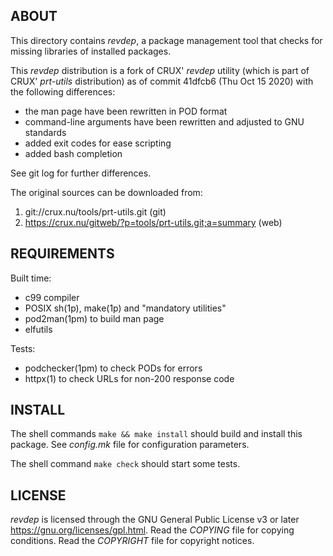 ABOUT
-----
This directory contains *revdep*, a package management tool that
checks for missing libraries of installed packages.

This *revdep* distribution is a fork of CRUX' *revdep* utility (which
is part of CRUX' *prt-utils* distribution) as of commit 41dfcb6
(Thu Oct 15 2020) with the following differences:
  * the man page have been rewritten in POD format
  * command-line arguments have been rewritten and adjusted to GNU
    standards
  * added exit codes for ease scripting
  * added bash completion

See git log for further differences.

The original sources can be downloaded from:
  1. git://crux.nu/tools/prt-utils.git                        (git)
  2. https://crux.nu/gitweb/?p=tools/prt-utils.git;a=summary  (web)

REQUIREMENTS
------------
Built time:
  * c99 compiler
  * POSIX sh(1p), make(1p) and "mandatory utilities"
  * pod2man(1pm) to build man page
  * elfutils

Tests:
  * podchecker(1pm) to check PODs for errors
  * httpx(1) to check URLs for non-200 response code

INSTALL
-------
The shell commands `make && make install` should build and install
this package.  See *config.mk* file for configuration parameters.

The shell command `make check` should start some tests.

LICENSE
-------
*revdep* is licensed through the GNU General Public License v3 or
later <https://gnu.org/licenses/gpl.html>.
Read the *COPYING* file for copying conditions.
Read the *COPYRIGHT* file for copyright notices.


<!-- vim:sw=2:ts=2:sts=2:et:cc=72:tw=70
End of file. -->
